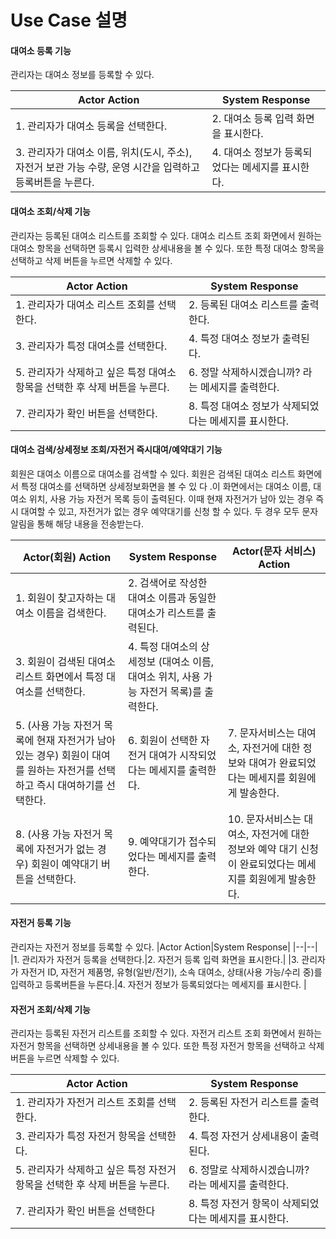 # Use Case 설명

#### 대여소 등록 기능
관리자는 대여소 정보를 등록할 수 있다. 

|Actor Action|System Response|
|--|--|
|1. 관리자가 대여소 등록을 선택한다.|2. 대여소 등록 입력 화면을 표시한다.|
|3. 관리자가 대여소 이름, 위치(도시, 주소), 자전거 보관 가능 수량, 운영 시간을 입력하고 등록버튼을 누른다.|4. 대여소 정보가 등록되었다는 메세지를 표시한다. |

#### 대여소 조회/삭제 기능
관리자는 등록된 대여소 리스트를 조회할 수 있다. 대여소 리스트 조회 화면에서 원하는 대여소 항목을 선택하면 등록시 입력한 상세내용을 볼 수 있다. 또한 특정 대여소 항목을 선택하고 삭제 버튼을 누르면 삭제할 수 있다. 

|Actor Action|System Response|
|--|--|
|1. 관리자가 대여소 리스트 조회를 선택한다.|2. 등록된 대여소 리스트를 출력한다.|
|3. 관리자가 특정 대여소를 선택한다.|4. 특정 대여소 정보가 출력된다. |
|5. 관리자가 삭제하고 싶은 특정 대여소 항목을 선택한 후 삭제 버튼을 누른다.|6. 정말 삭제하시겠습니까? 라는 메세지를 출력한다. |
|7. 관리자가 확인 버튼을 선택한다.|8. 특정 대여소 정보가 삭제되었다는 메세지를 표시한다. |

#### 대여소 검색/상세정보 조회/자전거 즉시대여/예약대기 기능
회원은 대여소 이름으로 대여소를 검색할 수 있다. 회원은 검색된 대여소 리스트 화면에서 특정 대여소를 선택하면 상세정보화면을 볼 수 있
다 .이 화면에서는 대여소 이름, 대여소 위치, 사용 가능 자전거 목록 등이 출력된다. 이때 현재 자전거가 남아 있는 경우 즉시 대여할 수 있고, 자전거가 없는 경우 예약대기를 신청 할 수 있다. 두 경우 모두 문자 알림을 통해 해당 내용을 전송받는다.

|Actor(회원) Action|System Response|Actor(문자 서비스) Action|
|--|--|--|
|1. 회원이 찾고자하는 대여소 이름을 검색한다.|2. 검색어로 작성한 대여소 이름과 동일한 대여소가 리스트를 출력된다.||
|3. 회원이 검색된 대여소 리스트 화면에서 특정 대여소를 선택한다.|4. 특정 대여소의 상세정보 (대여소 이름, 대여소 위치, 사용 가능 자전거 목록)를 출력한다.||
|5. (사용 가능 자전거 목록에 현재 자전거가 남아 있는 경우) 회원이 대여를 원하는 자전거를 선택하고 즉시 대여하기를 선택한다.|6. 회원이 선택한 자전거 대여가 시작되었다는 메세지를 출력한다.|7. 문자서비스는 대여소, 자전거에 대한 정보와 대여가 완료되었다는 메세지를 회원에게 발송한다.|
|8. (사용 가능 자전거 목록에 자전거가 없는 경우) 회원이 예약대기 버튼을 선택한다.|9. 예약대기가 접수되었다는 메세지를 출력한다.|10. 문자서비스는 대여소, 자전거에 대한 정보와 예약 대기 신청이 완료되었다는 메세지를 회원에게 발송한다.|

#### 자전거 등록 기능
관리자는 자전거 정보를 등록할 수 있다. 
|Actor Action|System Response|
|--|--|
|1. 관리자가 자전거 등록을 선택한다.|2. 자전거 등록 입력 화면을 표시한다.|
|3. 관리자가 자전거 ID, 자전거 제품명, 유형(일반/전기), 소속 대여소, 상태(사용 가능/수리 중)를 입력하고 등록버튼을 누른다.|4. 자전거 정보가 등록되었다는 메세지를 표시한다. |

#### 자전거 조회/삭제 기능
관리자는 등록된 자전거 리스트를 조회할 수 있다. 자전거 리스트 조회 화면에서 원하는 자전거 항목을 선택하면 상세내용을 볼 수 있다. 또한 특정 자전거 항목을 선택하고 삭제 버튼을 누르면 삭제할 수 있다. 

|Actor Action|System Response|
|--|--|
|1. 관리자가 자전거 리스트 조회를 선택한다.|2. 등록된 자전거 리스트를 출력한다.|
|3. 관리자가 특정 자전거 항목을 선택한다.|4. 특정 자전거 상세내용이 출력된다. |
|5. 관리자가 삭제하고 싶은 특정 자전거 항목을 선택한 후 삭제 버튼을 누른다.|6. 정말로 삭제하시겠습니까? 라는 메세지를 출력한다. |
|7. 관리자가 확인 버튼을 선택한다|8. 특정 자전거 항목이 삭제되었다는 메세지를 표시한다. |